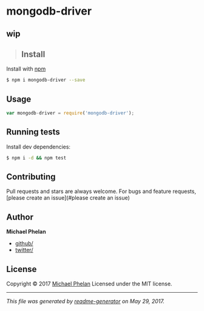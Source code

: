 # mongodb-driver
## wip
> ## Install

Install with [npm](https://www.npmjs.com/)

```sh
$ npm i mongodb-driver --save
```

## Usage

```js
var mongodb-driver = require('mongodb-driver');
```

## Running tests

Install dev dependencies:

```sh
$ npm i -d && npm test
```

## Contributing

Pull requests and stars are always welcome. For bugs and feature requests, [please create an issue](#please create an issue)

## Author

**Michael Phelan**

* [github/](https://github.com/)
* [twitter/](http://twitter.com/)

## License

Copyright © 2017 [Michael Phelan](https://github.com/phelanma/)
Licensed under the MIT license.

***

_This file was generated by [readme-generator](https://github.com/jonschlinkert/readme-generator) on May 29, 2017._
